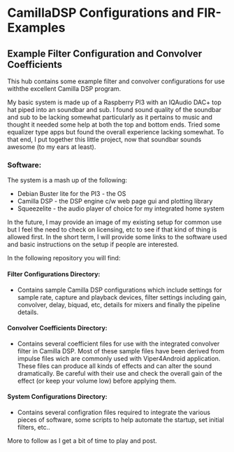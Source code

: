 # CamillaDSP Configurations and FIR-Examples
## Example Filter Configuration and Convolver Coefficients

This hub contains some example filter and convolver configurations for use withthe excellent Camilla DSP program.

My basic system is made up of a Raspberry PI3 with an IQAudio DAC+ top hat piped into an soundbar and sub.  I found sound quality of the soundbar and sub to be lacking somewhat particularly as it pertains to music and thought it needed some help at both the top and bottom ends.  Tried some equalizer type apps but found the overall experience lacking somewhat. To that end, I put together this little project, now that soundbar sounds awesome (to my ears at least). 

### Software:
The system is a mash up of the following:
  - Debian Buster lite for the PI3 - the OS
  - Camilla DSP - the DSP engine c/w web page gui and plotting library
  - Squeezelite - the audio player of choice for my integrated home system 

In the future, I may provide an image of my existing setup for common use but I feel the need to check on licensing, etc to see if that kind of thing is allowed first.  In the short term, I will provide some links to the software used and basic instructions on the setup if people are interested.

In the following repository you will find:
#### Filter Configurations Directory:
  -   Contains sample Camilla DSP configurations which include settings for sample rate, capture and playback devices, filter settings including gain, convolver, delay, biquad, etc, details for mixers and finally the pipeline details.
#### Convolver Coefficients Directory:
  -   Contains several coefficient files for use with the integrated convolver filter in Camilla DSP.  Most of these sample files have been derived from impulse files wich are commonly used with Viper4Android application.  These files can produce all kinds of effects and can alter the sound dramatically.  Be careful with their use and check the overall gain of the effect (or keep your volume low) before applying them.
#### System Configurations Directory:
  -   Contains several configration files required to integrate the various pieces of software, some scripts to help automate the startup, set initial filters, etc..

More to follow as I get a bit of time to play and post.
